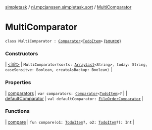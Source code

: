 [simpletask](../../index.md) / [nl.mpcjanssen.simpletask.sort](../index.md) / [MultiComparator](.)

# MultiComparator

`class MultiComparator : `[`Comparator`](http://docs.oracle.com/javase/6/docs/api/java/util/Comparator.html)`<`[`TodoItem`](../../nl.mpcjanssen.simpletask.dao.gentodo/-todo-item/index.md)`>` [(source)](https://github.com/mpcjanssen/simpletask-android/blob/master/src/main/java/nl/mpcjanssen/simpletask/sort/MultiComparator.kt#L10)

### Constructors

| [&lt;init&gt;](-init-.md) | `MultiComparator(sorts: `[`ArrayList`](http://docs.oracle.com/javase/6/docs/api/java/util/ArrayList.html)`<String>, today: String, caseSensitve: Boolean, createAsBackup: Boolean)` |

### Properties

| [comparators](comparators.md) | `var comparators: `[`Comparator`](http://docs.oracle.com/javase/6/docs/api/java/util/Comparator.html)`<`[`TodoItem`](../../nl.mpcjanssen.simpletask.dao.gentodo/-todo-item/index.md)`>?` |
| [defaultComparator](default-comparator.md) | `val defaultComparator: `[`FileOrderComparator`](../-file-order-comparator/index.md) |

### Functions

| [compare](compare.md) | `fun compare(o1: `[`TodoItem`](../../nl.mpcjanssen.simpletask.dao.gentodo/-todo-item/index.md)`?, o2: `[`TodoItem`](../../nl.mpcjanssen.simpletask.dao.gentodo/-todo-item/index.md)`?): Int` |

